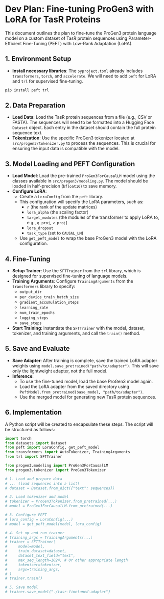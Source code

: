 # Dev Plan: Fine-tuning ProGen3 with LoRA for TasR Proteins

This document outlines the plan to fine-tune the ProGen3 protein language model on a custom dataset of TasR protein sequences using Parameter-Efficient Fine-Tuning (PEFT) with Low-Rank Adaptation (LoRA).

## 1. Environment Setup

- **Install necessary libraries**: The `pyproject.toml` already includes `transformers`, `torch`, and `accelerate`. We will need to add `peft` for LoRA and `trl` for supervised fine-tuning.

```bash
pip install peft trl
```

## 2. Data Preparation

- **Load Data**: Load the TasR protein sequences from a file (e.g., CSV or FASTA). The sequences will need to be formatted into a Hugging Face `Dataset` object. Each entry in the dataset should contain the full protein sequence text.
- **Tokenization**: Use the specific ProGen3 tokenizer located at `src/progen3/tokenizer.py` to process the sequences. This is crucial for ensuring the input data is compatible with the model.

## 3. Model Loading and PEFT Configuration

- **Load Model**: Load the pre-trained `ProGen3ForCausalLM` model using the classes available in `src/progen3/modeling.py`. The model should be loaded in half-precision (`bfloat16`) to save memory.
- **Configure LoRA**:
    - Create a `LoraConfig` from the `peft` library.
    - This configuration will specify the LoRA parameters, such as:
        - `r` (the rank of the update matrices)
        - `lora_alpha` (the scaling factor)
        - `target_modules` (the modules of the transformer to apply LoRA to, e.g., `q_proj`, `v_proj`)
        - `lora_dropout`
        - `task_type` (set to `CAUSAL_LM`)
    - Use `get_peft_model` to wrap the base ProGen3 model with the LoRA configuration.

## 4. Fine-Tuning

- **Setup Trainer**: Use the `SFTTrainer` from the `trl` library, which is designed for supervised fine-tuning of language models.
- **Training Arguments**: Configure `TrainingArguments` from the `transformers` library to specify:
    - `output_dir`
    - `per_device_train_batch_size`
    - `gradient_accumulation_steps`
    - `learning_rate`
    - `num_train_epochs`
    - `logging_steps`
    - `save_steps`
- **Start Training**: Instantiate the `SFTTrainer` with the model, dataset, tokenizer, and training arguments, and call the `train()` method.

## 5. Save and Evaluate

- **Save Adapter**: After training is complete, save the trained LoRA adapter weights using `model.save_pretrained("path/to/adapter")`. This will save only the lightweight adapter, not the full model.
- **Inference**:
    - To use the fine-tuned model, load the base ProGen3 model again.
    - Load the LoRA adapter from the saved directory using `PeftModel.from_pretrained(base_model, "path/to/adapter")`.
    - Use the merged model for generating new TasR protein sequences.

## 6. Implementation

A Python script will be created to encapsulate these steps. The script will be structured as follows:

```python
import torch
from datasets import Dataset
from peft import LoraConfig, get_peft_model
from transformers import AutoTokenizer, TrainingArguments
from trl import SFTTrainer

from progen3.modeling import ProGen3ForCausalLM
from progen3.tokenizer import ProGen3Tokenizer

# 1. Load and prepare data
# ... (load sequences into a list)
# dataset = Dataset.from_dict({"text": sequences})

# 2. Load tokenizer and model
# tokenizer = ProGen3Tokenizer.from_pretrained(...)
# model = ProGen3ForCausalLM.from_pretrained(...)

# 3. Configure PEFT
# lora_config = LoraConfig(...)
# model = get_peft_model(model, lora_config)

# 4. Set up and run trainer
# training_args = TrainingArguments(...)
# trainer = SFTTrainer(
#     model=model,
#     train_dataset=dataset,
#     dataset_text_field="text",
#     max_seq_length=1024, # Or other appropriate length
#     tokenizer=tokenizer,
#     args=training_args,
# )
# trainer.train()

# 5. Save model
# trainer.save_model("./tasr-finetuned-adapter")
```
